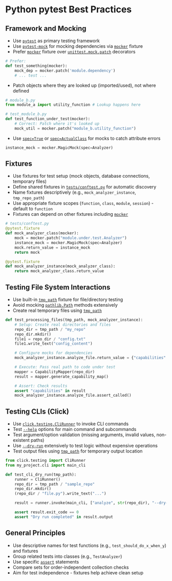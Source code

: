 # Python pytest Best Practices

## Framework and Mocking

- Use [`pytest`](https://pytest.org/) as primary testing framework
- Use [`pytest-mock`](https://pytest-mock.readthedocs.io/) for mocking dependencies via [`mocker`](https://pytest-mock.readthedocs.io/en/latest/usage.html#the-mocker-fixture) fixture
- Prefer [`mocker`](https://pytest-mock.readthedocs.io/en/latest/usage.html#the-mocker-fixture) fixture over [`unittest.mock.patch`](https://docs.python.org/3/library/unittest.mock.html#patch) decorators

```python
# Prefer:
def test_something(mocker):
    mock_dep = mocker.patch('module.dependency')
    # ... test ...
```

- Patch objects where they are looked up (imported/used), not where defined

```python
# module_b.py
from module_a import utility_function # Lookup happens here

# test_module_b.py
def test_function_under_test(mocker):
    # Correct: Patch where it's looked up
    mock_util = mocker.patch("module_b.utility_function")
```

- Use [`spec=True`](https://docs.python.org/3/library/unittest.mock.html#unittest.mock.Mock.spec) or [`spec=ActualClass`](https://docs.python.org/3/library/unittest.mock.html#unittest.mock.Mock.spec) for mocks to catch attribute errors

```python
instance_mock = mocker.MagicMock(spec=Analyzer)
```

## Fixtures

- Use fixtures for test setup (mock objects, database connections, temporary files)
- Define shared fixtures in [`tests/conftest.py`](tests/conftest.py) for automatic discovery
- Name fixtures descriptively (e.g., `mock_analyzer_instance`, `tmp_repo_path`)
- Use appropriate fixture scopes (`function`, `class`, `module`, `session`) - default to `function`
- Fixtures can depend on other fixtures including [`mocker`](https://pytest-mock.readthedocs.io/en/latest/usage.html#the-mocker-fixture)

```python
# tests/conftest.py
@pytest.fixture
def mock_analyzer_class(mocker):
    mock = mocker.patch("module.under.test.Analyzer")
    instance_mock = mocker.MagicMock(spec=Analyzer)
    mock.return_value = instance_mock
    return mock

@pytest.fixture
def mock_analyzer_instance(mock_analyzer_class):
    return mock_analyzer_class.return_value
```

## Testing File System Interactions

- Use built-in [`tmp_path`](https://docs.pytest.org/en/stable/how.html#tmp-path) fixture for file/directory testing
- Avoid mocking [`pathlib.Path`](https://docs.python.org/3/library/pathlib.html) methods extensively
- Create real temporary files using [`tmp_path`](https://docs.pytest.org/en/stable/how.html#tmp-path)

```python
def test_processing_files(tmp_path, mock_analyzer_instance):
    # Setup: Create real directories and files
    repo_dir = tmp_path / "my_repo"
    repo_dir.mkdir()
    file1 = repo_dir / "config.txt"
    file1.write_text("config_content")

    # Configure mocks for dependencies
    mock_analyzer_instance.analyze_file.return_value = {"capabilities": ["test"]}

    # Execute: Pass real path to code under test
    mapper = CapabilityMapper(repo_dir)
    result = mapper.generate_capability_map()

    # Assert: Check results
    assert "capabilities" in result
    mock_analyzer_instance.analyze_file.assert_called()
```

## Testing CLIs (Click)

- Use [`click.testing.CliRunner`](https://click.palletsprojects.com/en/8.1.x/testing/) to invoke CLI commands
- Test [`--help`](https://click.palletsprojects.com/en/8.1.x/options/#help-option) options for main command and subcommands
- Test argument/option validation (missing arguments, invalid values, non-existent paths)
- Use [`--dry-run`](https://click.palletsprojects.com/en/8.1.x/options/#boolean-flags) extensively to test logic without expensive operations
- Test output files using [`tmp_path`](https://docs.pytest.org/en/stable/how.html#tmp-path) for temporary output location

```python
from click.testing import CliRunner
from my_project.cli import main_cli

def test_cli_dry_run(tmp_path):
    runner = CliRunner()
    repo_dir = tmp_path / "sample_repo"
    repo_dir.mkdir()
    (repo_dir / "file.py").write_text("...")

    result = runner.invoke(main_cli, ["analyze", str(repo_dir), "--dry-run"])

    assert result.exit_code == 0
    assert "Dry run completed" in result.output
```

## General Principles

- Use descriptive names for test functions (e.g., `test_should_do_x_when_y`) and fixtures
- Group related tests into classes (e.g., `TestAnalyzer`)
- Use specific [`assert`](https://docs.pytest.org/en/stable/how.html#assert) statements
- Compare sets for order-independent collection checks
- Aim for test independence - fixtures help achieve clean setup

